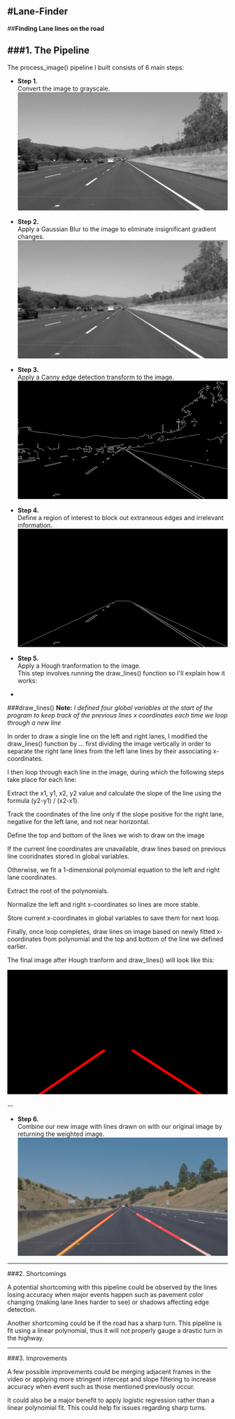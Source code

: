 #**Lane-Finder**
--
##**Finding Lane lines on the road**

[image1]: ./test_images/whiteCarLaneSwitch.jpg "Original"
[image2]: ./test_images/whiteCarLaneSwitch_gray.jpg "Grayscale"
[image3]: ./test_images/whiteCarLaneSwitch_blur.jpg "Gaussian Blur"
[image4]: ./test_images/whiteCarLaneSwitch_canny.jpg "Canny Edge"
[image5]: ./test_images/whiteCarLaneSwitch_region.jpg "Region of Interest"
[image6]: ./test_images/whiteCarLaneSwitch_hough.jpg "Hough Transform"
[image7]: ./test_images/whiteCarLaneSwitch_final.jpg "Weighted Image"

###1. The Pipeline
---
The process_image() pipeline I built consists of 6 main steps:    

-  **Step 1.**  
Convert the image to grayscale. 
![image2]  

- **Step 2.**  
Apply a Gaussian Blur to the image to eliminate insignificant gradient changes.
![image3]
    
- **Step 3.**  
Apply a Canny edge detection transform to the image.
![image4]  
  
- **Step 4.**  
Define a region of interest to block out extraneous edges and irrelevant information.
![image5] 
  
- **Step 5.**  
Apply a Hough tranformation to the image.  
This step involves running the draw_lines() function so I'll explain how it works:
  
-
###draw_lines()
**Note:** *I defined four global variables at the start of the program to keep track of the previous lines x coordinates each time we loop through a new line*  

In order to draw a single line on the left and right lanes, I modified the draw_lines() function by ... first dividing the image vertically in order to separate the right lane lines from the left lane lines by their associating x-coordinates.

I then loop through each line in the image, during which the following steps take place for each line:  
  
Extract the x1, y1, x2, y2 value and calculate the slope of the line using the formula (y2-y1) / (x2-x1). 
  
Track the coordinates of the line only if the slope positive for the right lane, negative for the left lane, and not near horizontal.  
  
Define the top and bottom of the lines we wish to draw on the image  
  
If the current line coordinates are unavailable, draw lines based on previous line cooridnates stored in global variables.  
  
Otherwise, we fit a 1-dimensional polynomial equation to the left and right lane coordinates. 
  
Extract the root of the polynomials.

Normalize the left and right x-coordinates so lines are more stable.  

Store current x-coordinates in global variables to save them for next loop.  
  
Finally, once loop completes, draw lines on image based on newly fitted x-coordinates from polynomial and the top and bottom of the line we defined earlier.

The final image after Hough tranform and draw_lines() will look like this:

![alt text][image6]  

--
- **Step 6.**  
Combine our new image with lines drawn on with our original image by returning the weighted image.  
![alt text][image7]  
  
---

###2. Shortcomings


A potential shortcoming with this pipeline could be observed by the lines losing accuracy when major events happen such as pavement color changing (making lane lines harder to see) or shadows affecting edge detection.

Another shortcoming could be if the road has a sharp turn. This pipeline is fit using a linear polynomial, thus it will not properly gauge a drastic turn in the highway.
  
---

###3. Improvements

A few possible improvements could be merging adjacent frames in the video or applying more stringent intercept and slope filtering to increase accuracy when event such as those mentioned previously occur.

It could also be a major benefit to apply logistic regression rather than a linear polynomial fit. This could help fix issues regarding sharp turns.
